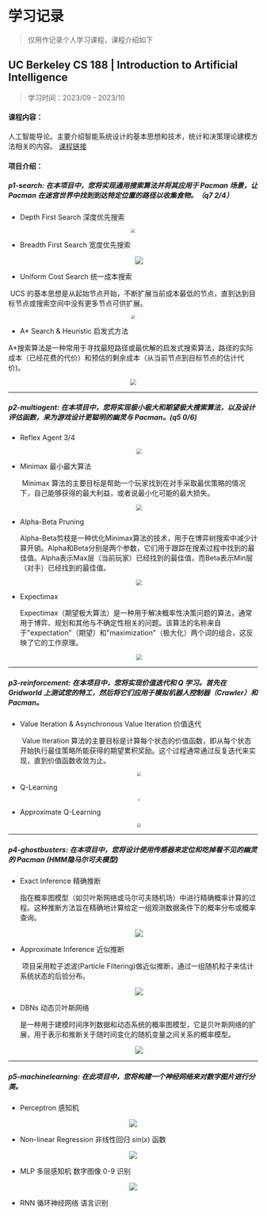 # 学习记录

> 仅用作记录个人学习课程，课程介绍如下

## UC Berkeley **CS 188** | Introduction to Artificial Intelligence

> 学习时间：2023/09 - 2023/10                                                                                                              

#### 课程内容：

​	人工智能导论。主要介绍智能系统设计的基本思想和技术，统计和决策理论建模方法相关的内容。 [课程链接](https://inst.eecs.berkeley.edu/~cs188/fa18/)

#### 项目介绍：

##### p1-search:   在本项目中，您将实现通用搜索算法并将其应用于 Pacman 场景，让 Pacman 在迷宫世界中找到到达特定位置的路径以收集食物。（q7  2/4）

+ Depth First Search 深度优先搜索

<p align="center">
  <img src="https://p.ipic.vip/kxph45.jpg" style="zoom:50%;" />
</p>

+ Breadth First Search 宽度优先搜索

  <p align="center">
    <img src="https://p.ipic.vip/vbrlr9.png" style="max-width:50%;" />
  </p>

+ Uniform Cost Search 统一成本搜索

​		UCS 的基本思想是从起始节点开始，不断扩展当前成本最低的节点，直到达到目标节点或搜索空间中没有更多节点可供扩展。

<p align="center">
  <img src="https://p.ipic.vip/29xb2o.png" style="zoom:50%;" />
</p>

+ A* Search & Heuristic 启发式方法

​		A*搜索算法是一种常用于寻找最短路径或最优解的启发式搜索算法，路径的实际成本（已经花费的代价）和预估的剩余成本（从当前节点到目标节点的估计代价)。

<p align="center">
  <img src="https://p.ipic.vip/17duvv.png" style="zoom:75%;" />
</p>

------

##### p2-multiagent:   在本项目中，您将实现极小极大和期望极大搜索算法，以及设计评估函数，来为游戏设计更聪明的幽灵与 Pacman。(q5  0/6)

+ Reflex Agent  3/4

  <p align="center">
    <img src="https://p.ipic.vip/3cv16i.png" style="zoom:67%;" />
  </p>

+ Minimax 最小最大算法

  ​	Minimax 算法的主要目标是帮助一个玩家找到在对手采取最优策略的情况下，自己能够获得的最大利益，或者说最小化可能的最大损失。

  <p align="center">
    <img src="https://p.ipic.vip/vm1xi8.png" style="zoom:75%;" />
  </p>

+ Alpha-Beta Pruning 

  ​	Alpha-Beta剪枝是一种优化Minimax算法的技术，用于在博弈树搜索中减少计算开销。Alpha和Beta分别是两个参数，它们用于跟踪在搜索过程中找到的最佳值。Alpha表示Max层（当前玩家）已经找到的最佳值，而Beta表示Min层（对手）已经找到的最佳值。

  <p align="center">
    <img src="https://p.ipic.vip/seh552.png" style="zoom:75%;" />
  </p>

+ Expectimax

  ​	Expectimax（期望极大算法）是一种用于解决概率性决策问题的算法，通常用于博弈、规划和其他与不确定性相关的问题。该算法的名称来自于"expectation"（期望）和"maximization"（极大化）两个词的组合，这反映了它的工作原理。

  <p align="center">
    <img src="https://p.ipic.vip/lkicoi.png" style="zoom:75%;" />
  </p>

------

##### p3-reinforcement:  在本项目中，您将实现价值迭代和 Q 学习。首先在 Gridworld 上测试您的特工，然后将它们应用于模拟机器人控制器（Crawler）和 Pacman。

+ Value Iteration & Asynchronous Value Iteration  价值迭代

  ​	Value Iteration 算法的主要目标是计算每个状态的价值函数，即从每个状态开始执行最佳策略所能获得的期望累积奖励。这个过程通常通过反复迭代来实现，直到价值函数收敛为止。

  <p align="center">
    <img src="https://p.ipic.vip/73ed7n.png" style="zoom:50%;" />
  </p>

+ Q-Learning

  <p align="center">
   	<img src="https://p.ipic.vip/7v0hqy.png" style="zoom:30%;" />
  </p>

+ Approximate Q-Learning

  <p align="center">
   	<img src="https://p.ipic.vip/ongan5.png" style="zoom:50%;" />
  </p>

------

##### p4-ghostbusters:  在本项目中，您将设计使用传感器来定位和吃掉看不见的幽灵的 Pacman (HMM隐马尔可夫模型)

- Exact Inference 精确推断

  ​	指在概率图模型（如贝叶斯网络或马尔可夫随机场）中进行精确概率计算的过程。这种推断方法旨在精确地计算给定一组观测数据条件下的概率分布或概率查询。

  <p align="center">
   	<img src="https://p.ipic.vip/v9jpme.png" style="max-width:70%;" />
  </p>

- Approximate Inference 近似推断

  ​	项目采用粒子滤波(Particle Filtering)做近似推断，通过一组随机粒子来估计系统状态的后验分布。

  <p align="center">
   	<img src="https://p.ipic.vip/jx33yn.png" style="max-width:70%;" />
  </p>

- DBNs 动态贝叶斯网络

  ​	是一种用于建模时间序列数据和动态系统的概率图模型，它是贝叶斯网络的扩展，用于表示和推断关于随时间变化的随机变量之间关系的概率模型。

  <p align="center">
   	<img src="https://p.ipic.vip/kwnuo4.png" style="max-width:80%;" />
  </p>

------

##### p5-machinelearning:   在此项目中，您将构建一个神经网络来对数字图片进行分类。

+ Perceptron 感知机

<p align="center">
 	<img src="https://p.ipic.vip/w9ave4.png" style="max-width:80%;" />
</p>

+ Non-linear Regression 非线性回归 $sin(x)$ 函数

<p align="center">
 	<img src="https://p.ipic.vip/w1hvp5.png" style="max-width:80%;" />
</p>

+ MLP 多层感知机 数字图像 0-9 识别

<p align="center">
 	<img src="https://p.ipic.vip/3lp8e7.png" style="max-width:30%;" />
</p>

+ RNN 循环神经网络 语言识别

